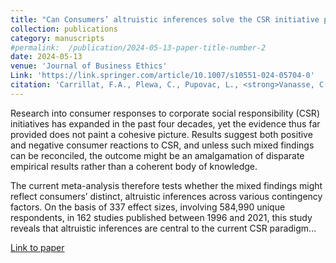 ```yaml
---
title: "Can Consumers’ altruistic inferences solve the CSR initiative puzzle? A Meta-analytic investigation"
collection: publications
category: manuscripts
#permalink:  /publication/2024-05-13-paper-title-number-2
date: 2024-05-13
venue: 'Journal of Business Ethics'
Link: 'https://link.springer.com/article/10.1007/s10551-024-05704-0'
citation: 'Carrillat, F.A., Plewa, C., Pupovac, L., <strong>Vanasse, C.</strong>, Willmott, T., Legoux, R., Napolova, E. (2024). "Can Consumers’ altruistic inferences solve the CSR initiative puzzle? A Meta-analytic investigation." <i>Journal of Business Ethics</i>.'
---
```

Research into consumer responses to corporate social responsibility (CSR) initiatives has expanded in the past four decades, yet the evidence thus far provided does not paint a cohesive picture. Results suggest both positive and negative consumer reactions to CSR, and unless such mixed findings can be reconciled, the outcome might be an amalgamation of disparate empirical results rather than a coherent body of knowledge.

The current meta-analysis therefore tests whether the mixed findings might reflect consumers’ distinct, altruistic inferences across various contingency factors. On the basis of 337 effect sizes, involving 584,990 unique respondents, in 162 studies published between 1996 and 2021, this study reveals that altruistic inferences are central to the current CSR paradigm...

[Link to paper](https://link.springer.com/article/10.1007/s10551-024-05704-0)
